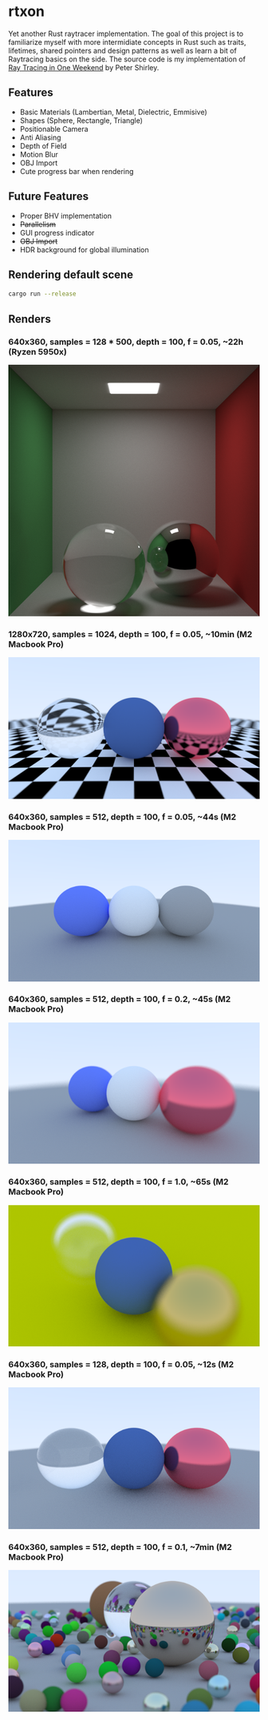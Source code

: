 # rtxon
Yet another Rust raytracer implementation. The goal of this project is to familiarize myself with more intermidiate concepts in Rust such as traits, lifetimes, shared pointers and design patterns as well as learn a bit of Raytracing basics on the side. The source code is my implementation of [Ray Tracing in One Weekend](https://raytracing.github.io/books/RayTracingInOneWeekend.html) by Peter Shirley.


## Features
- Basic Materials (Lambertian, Metal, Dielectric, Emmisive)
- Shapes (Sphere, Rectangle, Triangle)
- Positionable Camera
- Anti Aliasing
- Depth of Field
- Motion Blur
- OBJ Import
- Cute progress bar when rendering

## Future Features
- Proper BHV implementation
- ~~Parallelism~~
- GUI progress indicator
- ~~OBJ Import~~
- HDR background for global illumination

## Rendering default scene
```bash
cargo run --release
```

## Renders
### 640x360, samples = 128 * 500, depth = 100, f = 0.05, ~22h (Ryzen 5950x)
<img src="images/render7.png" alt="Cornell Box" width="650">

### 1280x720, samples = 1024, depth = 100, f = 0.05, ~10min (M2 Macbook Pro)
<img src="images/render6.png" alt="Scene 1" width="650">

### 640x360, samples = 512, depth = 100, f = 0.05, ~44s (M2 Macbook Pro)
![Scene 1](images/render1.png)

### 640x360, samples = 512, depth = 100, f = 0.2, ~45s (M2 Macbook Pro)
![Scene 2](images/render2.png)

### 640x360, samples = 512, depth = 100, f = 1.0, ~65s (M2 Macbook Pro)
![Scene 3](images/render3.png)

### 640x360, samples = 128, depth = 100, f = 0.05, ~12s (M2 Macbook Pro)
![Scene 4](images/render4.png)

### 640x360, samples = 512, depth = 100, f = 0.1, ~7min (M2 Macbook Pro)
![Scene 5](images/render5.png)
